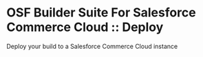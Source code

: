 # OSF Builder Suite For Salesforce Commerce Cloud :: Deploy
Deploy your build to a Salesforce Commerce Cloud instance

